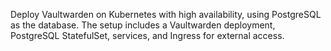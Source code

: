 Deploy Vaultwarden on Kubernetes with high availability, using PostgreSQL as the database. The setup includes a Vaultwarden deployment, PostgreSQL StatefulSet, services, and Ingress for external access.